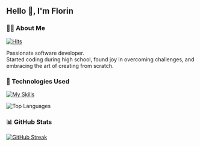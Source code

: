 ## Hello 👋, I'm Florin


### 👨‍💻 About Me
[![Hits](https://hits.sh/github.com/sherkan-n/hits.svg?color=blueviolet&label=Profile%20views)](https://hits.sh/github.com/silentsoft/hits/)

Passionate software developer.<br>
Started coding during high school, found joy in overcoming challenges, and embracing the art of creating from scratch.<br>

### 🚀 Technologies Used

[![My Skills](https://skillicons.dev/icons?i=html,css,tailwindcss,mui,bootstrap,js,ts,jquery,vue,nextjs,nodejs,express,php,laravel,symfony,c,mysql,github,git,vscode,nginx&theme=dark)](https://skillicons.dev/)

![Top Languages](https://github-readme-stats.vercel.app/api/top-langs/?username=sherkan-n&layout=compact&theme=dark)

### 📊 GitHub Stats

[![GitHub Streak](https://streak-stats.demolab.com/?user=sherkan-n&theme=dark)](https://git.io/streak-stats)
